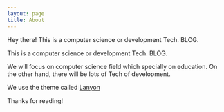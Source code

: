 ```yaml
---
layout: page
title: About
---
```


<p class="message">
  Hey there! This is a computer science or development Tech. BLOG.
</p>
This is a computer science or development Tech. BLOG.

We will focus on computer science field which specially on education.
On the other hand, there will be lots of Tech of development.

We use the theme called [Lanyon](http://lanyon.getpoole.com)

Thanks for reading!
